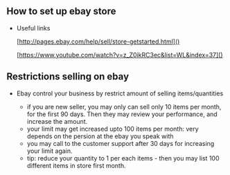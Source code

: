 ## How to set up ebay store

- Useful links
	
	[http://pages.ebay.com/help/sell/store-getstarted.html]()
	
	[https://www.youtube.com/watch?v=z_Z0ikRC3ec&list=WL&index=37]()


## Restrictions selling on ebay

- Ebay control your business by restrict amount of selling items/quantities

	- if you are new seller, you may only can sell only 10 items per month, for the first 90 days. Then they may review your performance, and increase the amount.
	- your limit may get increased upto 100 items per month: very depends on the persion at the ebay you speak with
	- you may call to the customer support after 30 days for increasing your limit again.
	- tip: reduce your quantity to 1 per each items - then you may list 100 different items in store first month.
